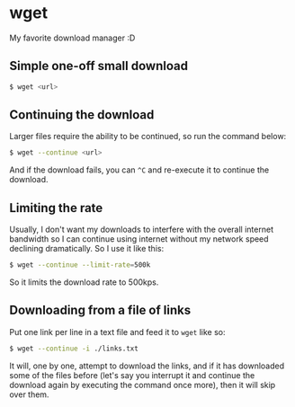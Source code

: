 # wget

My favorite download manager :D

## Simple one-off small download

```bash
$ wget <url>
```

## Continuing the download
Larger files require the ability to be continued, so run the command below:

```bash
$ wget --continue <url>
```

And if the download fails, you can `^C` and re-execute it to continue the download.

## Limiting the rate

Usually, I don't want my downloads to interfere with the overall internet bandwidth so I can continue using internet without my network speed declining dramatically. So I use it like this:

```bash
$ wget --continue --limit-rate=500k
```

So it limits the download rate to 500kps.

## Downloading from a file of links

Put one link per line in a text file and feed it to `wget` like so:

```bash
$ wget --continue -i ./links.txt
```

It will, one by one, attempt to download the links, and if it has downloaded some of the files before (let's say you interrupt it and continue the download again by executing the command once more), then it will skip over them.
